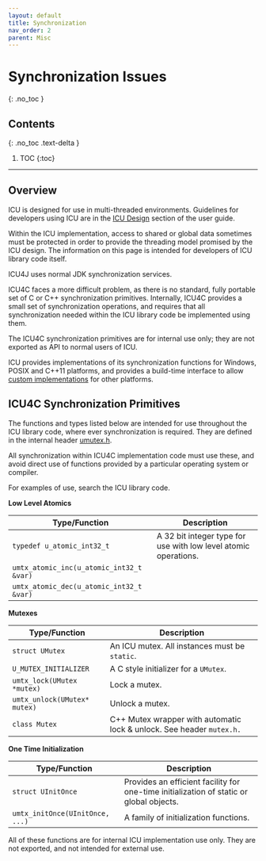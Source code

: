 ```yaml
---
layout: default
title: Synchronization
nav_order: 2
parent: Misc
---
```

<!--
© 2020 and later: Unicode, Inc. and others.
License & terms of use: http://www.unicode.org/copyright.html
-->

# Synchronization Issues
{: .no_toc }

## Contents
{: .no_toc .text-delta }

1. TOC
{:toc}

---

## Overview

ICU is designed for use in multi-threaded environments. Guidelines for
developers using ICU are in the [ICU Design](../../design.md) section of the
user guide.

Within the ICU implementation, access to shared or global data sometimes must be
protected in order to provide the threading model promised by the ICU design.
The information on this page is intended for developers of ICU library code
itself.

ICU4J uses normal JDK synchronization services.

ICU4C faces a more difficult problem, as there is no standard, fully portable
set of C or C++ synchronization primitives. Internally, ICU4C provides a small
set of synchronization operations, and requires that all synchronization needed
within the ICU library code be implemented using them.

The ICU4C synchronization primitives are for internal use only; they are not
exported as API to normal users of ICU.

ICU provides implementations of its synchronization functions for Windows, POSIX
and C++11 platforms, and provides a build-time interface to allow [custom
implementations](custom.md) for other platforms.

## ICU4C Synchronization Primitives

The functions and types listed below are intended for use throughout the ICU
library code, where ever synchronization is required. They are defined in the
internal header
[umutex.h](https://github.com/unicode-org/icu/blob/main/icu4c/source/common/umutex.h).

All synchronization within ICU4C implementation code must use these, and avoid
direct use of functions provided by a particular operating system or compiler.

For examples of use, search the ICU library code.

**Low Level Atomics**

| Type/Function                            | Description                                                     |
|------------------------------------------|-----------------------------------------------------------------|
| `typedef u_atomic_int32_t`               | A 32 bit integer type for use with low level atomic operations. |
| `umtx_atomic_inc(u_atomic_int32_t &var)` |                                                                 |
| `umtx_atomic_dec(u_atomic_int32_t &var)` |                                                                 |

**Mutexes**

| Type/Function                | Description                                                           |
|------------------------------|-----------------------------------------------------------------------|
| `struct UMutex`              | An ICU mutex. All instances must be `static`.                         |
| `U_MUTEX_INITIALIZER`        | A C style initializer for a `UMutex`.                                 |
| `umtx_lock(UMutex *mutex)`   | Lock a mutex.                                                         |
| `umtx_unlock(UMutex* mutex)` | Unlock a mutex.                                                       |
| `class Mutex`                | C++ Mutex wrapper with automatic lock & unlock. See header `mutex.h.` |

**One Time Initialization**

| Type/Function                   | Description                                                                             |
|---------------------------------|-----------------------------------------------------------------------------------------|
| `struct UInitOnce`              | Provides an efficient facility for one-time initialization of static or global objects. |
| `umtx_initOnce(UInitOnce, ...)` | A family of initialization functions.                                                   |

All of these functions are for internal ICU implementation use only. They are
not exported, and not intended for external use.
